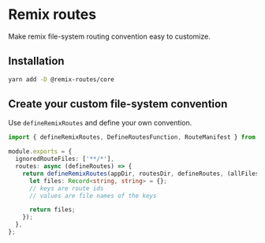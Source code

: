 # Remix routes

Make remix file-system routing convention easy to customize.

## Installation

```bash
yarn add -D @remix-routes/core
```

## Create your custom file-system convention

Use `defineRemixRoutes` and define your own convention.

```ts
import { defineRemixRoutes, DefineRoutesFunction, RouteManifest } from '@remix-routes/core';

module.exports = {
  ignoredRouteFiles: ['**/*'],
  routes: async (defineRoutes) => {
    return defineRemixRoutes(appDir, routesDir, defineRoutes, (allFiles) => {
      let files: Record<string, string> = {};
      // keys are route ids
      // values are file names of the keys

      return files;
    });
  },
};
```
